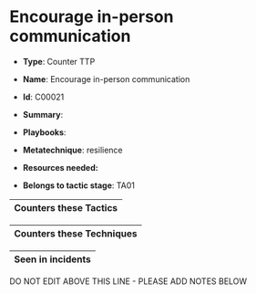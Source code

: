 # Encourage in-person communication

* **Type**: Counter TTP

* **Name**: Encourage in-person communication

* **Id**: C00021

* **Summary**: 

* **Playbooks**: 

* **Metatechnique**: resilience

* **Resources needed:** 

* **Belongs to tactic stage**: TA01


| Counters these Tactics |
| ---------------------- |



| Counters these Techniques |
| ------------------------- |



| Seen in incidents |
| ----------------- |


DO NOT EDIT ABOVE THIS LINE - PLEASE ADD NOTES BELOW